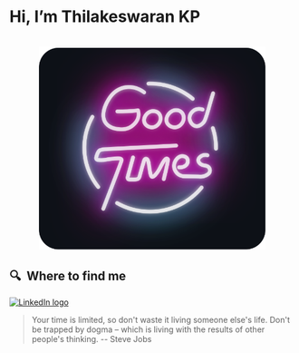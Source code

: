# Hi, I’m Thilakeswaran KP


<div align="center">
	<br>
		<img src="good-times.svg" width="400px">
	<br>
</div>

## 🔍  Where to find me

[<img src="https://img.shields.io/badge/LinkedIn-282C34?logo=linkedin&logoColor=0077B5" alt="LinkedIn logo" title="LinkedIn" height="25" />](https://www.linkedin.com/in/thilakeswaran)

> Your time is limited, so don't waste it living someone else's life. Don't be trapped by dogma – which is living with the results of other people's thinking.
> -- Steve Jobs
<!---
thilakeswaran03/thilakeswaran03 is a ✨ special ✨ repository because its `README.md` (this file) appears on your GitHub profile.
You can click the Preview link to take a look at your changes.
--->
